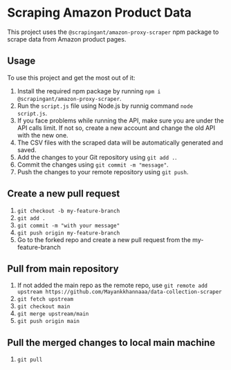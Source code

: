 # Scraping Amazon Product Data

This project uses the `@scrapingant/amazon-proxy-scraper` npm package to scrape data from Amazon product pages.

## Usage

To use this project and get the most out of it:

1. Install the required npm package by running `npm i @scrapingant/amazon-proxy-scraper`.
2. Run the `script.js` file using Node.js by runnig command `node script.js`.
3. If you face problems while running the API, make sure you are under the API calls limit. If not so, create a new account and change the old API with the new one.
4. The CSV files with the scraped data will be automatically generated and saved.
5. Add the changes to your Git repository using `git add .`.
6. Commit the changes using `git commit -m "message"`.
7. Push the changes to your remote repository using `git push`.

## Create a new pull request

1. `git checkout -b my-feature-branch`
2. `git add .`
3. `git commit -m "with your message"`
4. `git push origin my-feature-branch`
5. Go to the forked repo and create a new pull request from the my-feature-branch

## Pull from main repository

1. If not added the main repo as the remote repo, use `git remote add upstream https://github.com/Mayankkhannaaa/data-collection-scraper`
2. `git fetch upstream`
3. `git checkout main`
4. `git merge upstream/main`
5. `git push origin main`


## Pull the merged changes to local main machine

1. `git pull`
